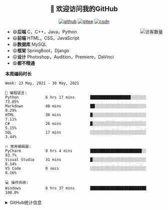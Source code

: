 <h2 align="center">👋 欢迎访问我的GitHub</h2>
<p align="center">
  <a href="https://github.com/eternidad33"><img src="https://img.shields.io/badge/GitHub-ff79c6" alt="github"></a>
  <a href="https://gitee.com/eternidad33"><img src="https://img.shields.io/badge/Gitee-fe7300" alt="gitee"></a>
  <a href="https://blog.csdn.net/qq_42907802"><img src="https://img.shields.io/badge/CSDN-cf000e" alt="csdn"></a>
</p>

<img align='right' src="https://profile-counter.glitch.me/eternidad33/count.svg" alt="访客数量"/>

- 😄**后端** C，C++，Java，Python
- 😃**前端** HTML，CSS，JavaScript
- 😆**数据库** MySQL
- 😝**框架** SpringBoot，Django
- 😛**设计** Photoshop，Audition，Premiere，DaVinci
- 😧**都不精通**

**本周编码时长**

<!--START_SECTION:waka-->
```text
Week: 23 May, 2021 - 30 May, 2021

💬 编程语言: 
Python            6 hrs 17 mins       ██████████████████░░░░░░░   73.05% 
Markdown          48 mins             ██░░░░░░░░░░░░░░░░░░░░░░░   9.29% 
HTML              36 mins             █░░░░░░░░░░░░░░░░░░░░░░░░   7.11% 
C#                26 mins             █░░░░░░░░░░░░░░░░░░░░░░░░   5.15% 
SQL               17 mins             ░░░░░░░░░░░░░░░░░░░░░░░░░   3.44%

🔥 常用编辑器: 
PyCharm           8 hrs 4 mins        ███████████████████████░░   93.7% 
Visual Studio     31 mins             █░░░░░░░░░░░░░░░░░░░░░░░░   6.14% 
VS Code           0 secs              ░░░░░░░░░░░░░░░░░░░░░░░░░   0.16%

💻 操作系统: 
Windows           8 hrs 37 mins       █████████████████████████   100.0%

```


<!--END_SECTION:waka-->




<details>
<summary>GitHub统计信息</summary>

<br/>

> 动态太少，不好意思展示
> 
> 下面的GitHub统计信息是来自于[github-readme-stats](https://github.com/anuraghazra/github-readme-stats)项目，里边有[中文文档](https://github.com/anuraghazra/github-readme-stats/blob/master/readme_cn.md)

<a href="https://github.com/eternidad33/eternidad33">
  <img align="center" src="https://github-readme-stats.anuraghazra1.vercel.app/api?username=eternidad33&show_icons=true" />
</a>
<br/>

---

*近期更新的仓库*

<a href="https://github.com/eternidad33/eternidad33">
  <img align="center" src="https://github-readme-stats.anuraghazra1.vercel.app/api/pin/?username=eternidad33&repo=eternidad33" />
</a>    
<a href="https://gitee.com/eternidad33/leetcode">
  <img align="center" src="https://github-readme-stats.anuraghazra1.vercel.app/api/pin/?username=eternidad33&repo=leetcode" />
</a>

<br/>

<br/>

[![eternidad33's contribution graph as a Game of Life](https://github4life.herokuapp.com/eternidad33.gif)](https://github4life.herokuapp.com/eternidad33)

</details>



